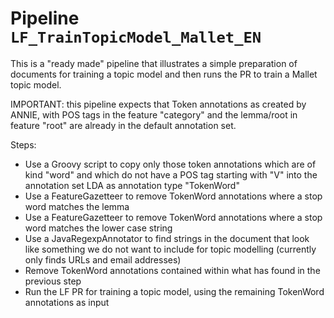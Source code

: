 # Pipeline `LF_TrainTopicModel_Mallet_EN`

This is a "ready made" pipeline that illustrates a simple preparation of documents
for training a topic model and then runs the PR to train a Mallet topic model.

IMPORTANT: this pipeline expects that Token annotations as created by ANNIE, with 
POS tags in the feature "category" and the lemma/root in feature "root"
are already in the default annotation set.

Steps:
* Use a Groovy script to copy only those token annotations which are of kind "word"
  and which do not have a POS tag starting with "V" into the annotation set LDA
  as annotation type "TokenWord"
* Use a FeatureGazetteer to remove TokenWord annotations where a stop word matches the lemma
* Use a FeatureGazetteer to remove TokenWord annotations where a stop word matches the lower case string
* Use a JavaRegexpAnnotator to find strings in the document that look like something we do not 
  want to include for topic modelling (currently only finds URLs and email addresses)
* Remove TokenWord annotations contained within what has found in the previous step
* Run the LF PR for training a topic model, using the remaining TokenWord annotations as input
